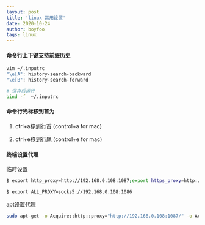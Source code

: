 ```yaml
---
layout: post
title: 'linux 常用设置'
date: 2020-10-24
author: boyfoo
tags: linux
---
```


#### 命令行上下键支持前缀历史

```bash
vim ~/.inputrc
"\e[A": history-search-backward
"\e[B": history-search-forward

# 保存后运行
bind -f  ~/.inputrc
```


#### 命令行光标移到首为

1. ctrl+a移到行首 (control+a for mac)

2. ctrl+e移到行尾 (control+e for mac)


#### 终端设置代理

临时设置
```bash
$ export http_proxy=http://192.168.0.108:1087;export https_proxy=http://192.168.0.108:1087

$ export ALL_PROXY=socks5://192.168.0.108:1086
```

apt设置代理

```bash
sudo apt-get -o Acquire::http::proxy="http://192.168.0.108:1087/" -o Acquire::https::proxy="http://192.168.0.108:1087/" update
```